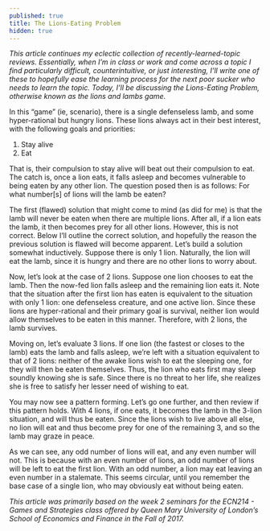 ```yaml
---
published: true
title: The Lions-Eating Problem
hidden: true
---
```

_This article continues my eclectic collection of recently-learned-topic reviews. Essentially, when I’m in class or work and come across a topic I find particularly difficult, counterintuitive, or just interesting, I’ll write one of these to hopefully ease the learning process for the next poor sucker who needs to learn the topic. Today, I’ll be discussing the Lions-Eating Problem, otherwise known as the lions and lambs game._


In this “game” (ie, scenario), there is a single defenseless lamb, and some hyper-rational but hungry lions. These lions always act in their best interest, with the following goals and priorities:

 1. Stay alive
 2. Eat
 
That is, their compulsion to stay alive will beat out their compulsion to eat. The catch is, once a lion eats, it falls asleep and becomes vulnerable to being eaten by any other lion. The question posed then is as follows: For what number\[s\] of lions will the lamb be eaten?

The first (flawed) solution that might come to mind (as did for me) is that the lamb will never be eaten when there are multiple lions. After all, if a lion eats the lamb, it then becomes prey for all other lions. However, this is not correct. Below I’ll outline the correct solution, and hopefully the reason the previous solution is flawed will become apparent.
Let’s build a solution somewhat inductively. Suppose there is only 1 lion. Naturally, the lion will eat the lamb, since it is hungry and there are no other lions to worry about.

Now, let’s look at the case of 2 lions. Suppose one lion chooses to eat the lamb. Then the now-fed lion falls asleep and the remaining lion eats it. Note that the situation after the first lion has eaten is equivalent to the situation with only 1 lion: one defenseless creature, and one active lion. Since these lions are hyper-rational and their primary goal is survival, neither lion would allow themselves to be eaten in this manner. Therefore, with 2 lions, the lamb survives.

Moving on, let’s evaluate 3 lions. If one lion (the fastest or closes to the lamb) eats the lamb and falls asleep, we’re left with a situation equivalent to that of 2 lions: neither of the awake lions wish to eat the sleeping one, for they will then be eaten themselves. Thus, the lion who eats first may sleep soundly knowing she is safe. Since there is no threat to her life, she realizes she is free to satisfy her lesser need of wishing to eat.

You may now see a pattern forming. Let’s go one further, and then review if this pattern holds. With 4 lions, if one eats, it becomes the lamb in the 3-lion situation, and will thus be eaten. Since the lions wish to live above all else, no lion will eat and thus become prey for one of the remaining 3, and so the lamb may graze in peace.

As we can see, any odd number of lions will eat, and any even number will not. This is because with an even number of lions, an odd number of lions will be left to eat the first lion. With an odd number, a lion may eat leaving an even number in a stalemate. This seems circular, until you remember the base case of a single lion, who may obviously eat without being eaten.

_This article was primarily based on the week 2 seminars for the ECN214 - Games and Strategies class offered by Queen Mary University of London’s School of Economics and Finance in the Fall of 2017._
